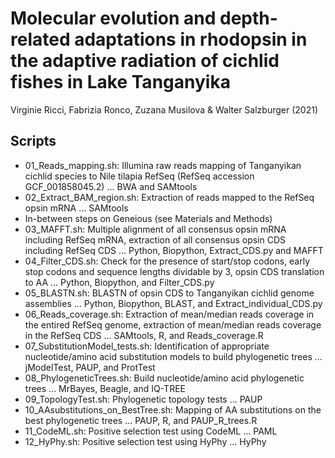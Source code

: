 # Molecular evolution and depth-related adaptations in rhodopsin in the adaptive radiation of cichlid fishes in Lake Tanganyika
Virginie Ricci, Fabrizia Ronco, Zuzana Musilova & Walter Salzburger (2021)

## Scripts

* 01_Reads_mapping.sh: Illumina raw reads mapping of Tanganyikan cichlid species to Nile tilapia RefSeq (RefSeq accession GCF_001858045.2)
... BWA and SAMtools
* 02_Extract_BAM_region.sh: Extraction of reads mapped to the RefSeq opsin mRNA
... SAMtools
* In-between steps on Geneious (see Materials and Methods)
* 03_MAFFT.sh: Multiple alignment of all consensus opsin mRNA including RefSeq mRNA, extraction of all consensus opsin CDS including RefSeq CDS
... Python, Biopython, Extract_CDS.py and MAFFT
* 04_Filter_CDS.sh: Check for the presence of start/stop codons, early stop codons and sequence lengths dividable by 3, opsin CDS translation to AA
... Python, Biopython, and Filter_CDS.py
* 05_BLASTN.sh: BLASTN of opsin CDS to Tanganyikan cichlid genome assemblies
... Python, Biopython, BLAST, and Extract_individual_CDS.py
* 06_Reads_coverage.sh: Extraction of mean/median reads coverage in the entired RefSeq genome, extraction of mean/median reads coverage in the RefSeq CDS
... SAMtools, R, and Reads_coverage.R
* 07_SubstitutionModel_tests.sh: Identification of appropriate nucleotide/amino acid substitution models to build phylogenetic trees
... jModelTest, PAUP, and ProtTest
* 08_PhylogeneticTrees.sh: Build nucleotide/amino acid phylogenetic trees
... MrBayes, Beagle, and IQ-TREE
* 09_TopologyTest.sh: Phylogenetic topology tests
... PAUP
* 10_AAsubstitutions_on_BestTree.sh: Mapping of AA substitutions on the best phylogenetic trees
... PAUP, R, and PAUP_R_trees.R
* 11_CodeML.sh: Positive selection test using CodeML
... PAML
* 12_HyPhy.sh: Positive selection test using HyPhy
... HyPhy

